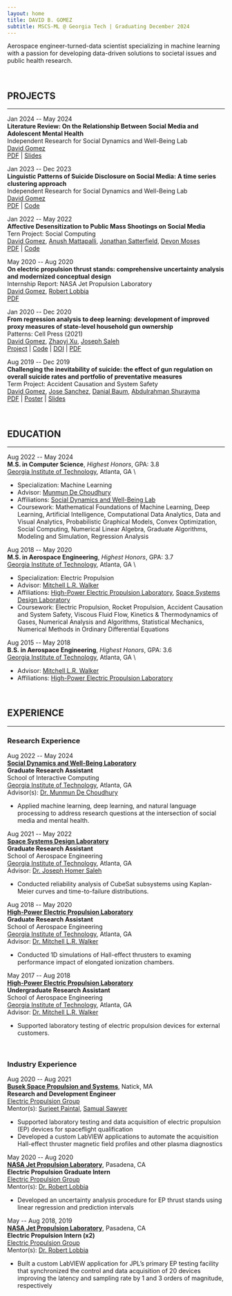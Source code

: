 ```yaml
---
layout: home
title: DAVID B. GOMEZ
subtitle: MSCS-ML @ Georgia Tech | Graduating December 2024
---
```


Aerospace engineer-turned-data scientist specializing in machine learning with a passion for developing data-driven solutions to societal issues and public health research.

<br>

## PROJECTS

---

Jan 2024 -- May 2024 \
**Literature Review: On the Relationship Between Social Media and Adolescent Mental Health** \
Independent Research for Social Dynamics and Well-Being Lab \
[David Gomez](https://dbgomez94.github.io/) \
[PDF](/pdfs/social-media-and-mentla-health.pdf) |
[Slides](/pdfs/social-media-and-mental-health-slides.pdf)


Jan 2023 -- Dec 2023 \
**Linguistic Patterns of Suicide Disclosure on Social Media: A time series clustering approach**\
Independent Research for Social Dynamics and Well-Being Lab \
[David Gomez](https://dbgomez94.github.io/)
\
[PDF](/pdfs/suicide-disclosures.pdf) |
[Code]()

Jan 2022 -- May 2022 \
**Affective Desensitization to Public Mass Shootings on Social Media** \
Tern Project: Social Computing \
[David Gomez](https://dbgomez94.github.io/), 
[Anush Mattapalli](https://www.linkedin.com/in/anush96/), 
[Jonathan Satterfield](https://www.linkedin.com/in/jonathan-satterfield-ba0651195/), 
[Devon Moses](https://www.linkedin.com/in/devanmoses/)
\
[PDF]() |
[Code]()

May 2020 -- Aug 2020 \
**On electric propulsion thrust stands: comprehensive uncertainty analysis and modernized conceptual design** \
Internship Report: NASA Jet Propulsion Laboratory \
[David Gomez](https://dbgomez94.github.io/), 
[Robert Lobbia](https://www.linkedin.com/in/lobbia/)
\
[PDF](/pdfs/uncertainty-analysis.pdf)

Jan 2020 -- Dec 2020 \
**From regression analysis to deep learning: development of improved proxy measures of state-level household gun ownership** \
Patterns: Cell Press (2021) \
[David Gomez](https://dbgomez94.github.io/), 
[Zhaoyi Xu](https://www.linkedin.com/in/zhaoyi-xu-89789a110/), 
[Joseph Saleh](https://www.linkedin.com/in/joseph-homer-saleh-8b8773119/) 
\
[Project](pages/projects/2022-07-26-go-proxy.md) |
[Code](https://github.com/dbgomez94/gun-ownership-proxy) |
[DOI](https://www.cell.com/patterns/fulltext/S2666-3899(20)30202-6) |
[PDF](pdfs/go-proxy.pdf)

Aug 2019 -- Dec 2019 \
**Challenging the inevitability of suicide: the effect of gun regulation on overall suicide rates and portfolio of preventative measures** \
Term Project: Accident Causation and System Safety \
[David Gomez](https://dbgomez94.github.io/),
[Jose Sanchez](https://www.linkedin.com/in/jose-c-sanchez/),
[Danial Baum](https://www.linkedin.com/in/daniel-baum-ae/),
[Abdulrahman Shurayma]()
\
[PDF](/pdfs/challenging-the-inevitability-of-suicide-report.pdf) |
[Poster](/pdfs/challenging-the-inevitability-of-suicide-poster.pdf) |
[Slides](/pdfs/challenging-the-inevitability-of-suicide-slides.pdf)

<br>

## EDUCATION

---

Aug 2022 -- May 2024 \
**M.S. in Computer Science**, *Highest Honors*, GPA: 3.8 \
[Georgia Institute of Technology](https://www.gatech.edu/), Atlanta, GA \
- Specialization: Machine Learning
- Advisor: [Munmun De Choudhury](http://www.munmund.net/index.html)
- Affiliations: [Social Dynamics and Well-Being Lab](https://socweb.cc.gatech.edu/)
- Coursework: Mathematical Foundations of Machine Learning, Deep Learning, Artificial Intelligence, Computational Data Analytics, Data and Visual Analytics, Probabilistic Graphical Models, Convex Optimization, Social Computing, Numerical Linear Algebra, Graduate Algorithms, Modeling and Simulation, Regression Analysis

Aug 2018 -- May 2020 \
**M.S. in Aerospace Engineering**, *Highest Honors*, GPA: 3.7 \
[Georgia Institute of Technology](https://www.gatech.edu/), Atlanta, GA \
- Specialization: Electric Propulsion
- Advisor: [Mitchell L.R. Walker](https://mwalker.gatech.edu/)
- Affiliations: [High-Power Electric Propulsion Laboratory](https://hpepl.ae.gatech.edu/), [Space Systems Design Laboratory](https://ssdl.gatech.edu/)
- Coursework: Electric Propulsion, Rocket Propulsion, Accident Causation and System Safety, Viscous Fluid Flow, Kinetics & Thermodynamics of Gases, Numerical Analysis and Algorithms, Statistical Mechanics, Numerical Methods in Ordinary Differential Equations

Aug 2015 -- May 2018 \
**B.S. in Aerospace Engineering**, *Highest Honors*, GPA: 3.6 \
[Georgia Institute of Technology](https://www.gatech.edu/), Atlanta, GA \
- Advisor: [Mitchell L.R. Walker](https://mwalker.gatech.edu/)
- Affiliations: [High-Power Electric Propulsion Laboratory](https://hpepl.ae.gatech.edu/)

<br>

## EXPERIENCE

---

### Research Experience

Aug 2022 -- May 2024 \
[**Social Dynamics and Well-Being Laboratory**](https://socweb.cc.gatech.edu/) \
**Graduate Research Assistant** \
School of Interactive Computing \
[Georgia Institute of Technology](https://www.gatech.edu/), Atlanta, GA \
Advisor(s): [Dr. Munmun De Choudhury](http://www.munmund.net/index.html)
- Applied machine learning, deep learning, and natural language processing to address research questions at the intersection of social media and mental health.

Aug 2021 -- May 2022 \
[**Space Systems Design Laboratory**](https://ssdl.gatech.edu/) \
**Graduate Research Assistant** \
School of Aerospace Engineering \
[Georgia Institute of Technology](https://www.gatech.edu/), Atlanta, GA \
Advisor: [Dr. Joseph Homer Saleh](https://www.linkedin.com/in/joseph-homer-saleh-8b8773119/)
- Conducted reliability analysis of CubeSat subsystems using Kaplan-Meier curves and time-to-failure distributions.

Aug 2018 -- May 2020 \
[**High-Power Electric Propulsion Laboratory**](https://hpepl.ae.gatech.edu/) \
**Graduate Research Assistant** \
School of Aerospace Engineering \
[Georgia Institute of Technology](https://www.gatech.edu/), Atlanta, GA \
Advisor: [Dr. Mitchell L.R. Walker](https://mwalker.gatech.edu/)
- Conducted 1D simulations of Hall-effect thrusters to examing performance impact of elongated ionization chambers.


May 2017 -- Aug 2018 \
[**High-Power Electric Propulsion Laboratory**](https://hpepl.ae.gatech.edu/) \
**Undergraduate Research Assistant** \
School of Aerospace Engineering \
[Georgia Institute of Technology](https://www.gatech.edu/), Atlanta, GA \
Advisor: [Dr. Mitchell L.R. Walker](https://mwalker.gatech.edu/)
- Supported laboratory testing of electric propulsion devices for external customers.

<br>

### Industry Experience

Aug 2020 -- Aug 2021 \
[**Busek Space Propulsion and Systems**](https://www.busek.com/), Natick, MA \
**Research and Development Engineer** \
[Electric Propulsion Group](https://www.busek.com/) \
Mentor(s): [Surjeet Paintal](https://www.linkedin.com/in/surjeet-paintal-5bba6a/), [Samual Sawyer](https://www.linkedin.com/in/samuel-sawyer-b8ab69a4/)
- Supported laboratory testing and data acquisition of electric propulsion (EP) devices for spaceflight qualification
- Developed a custom LabVIEW applications to automate the acquisition Hall-effect thruster magnetic field profiles and other plasma diagnostics

May 2020 -- Aug 2020 \
[**NASA Jet Propulsion Laboratory**](https://www.jpl.nasa.gov/), Pasadena, CA \
**Electric Propulsion Graduate Intern** \
[Electric Propulsion Group](https://www.jpl.nasa.gov/go/epl) \
Mentor(s): [Dr. Robert Lobbia](https://www.linkedin.com/in/lobbia/)
- Developed an uncertainty analysis procedure for EP thrust stands using linear regression and prediction intervals

May -- Aug 2018, 2019 \
[**NASA Jet Propulsion Laboratory**](https://www.jpl.nasa.gov/), Pasadena, CA \
**Electric Propulsion Intern (x2)** \
[Electric Propulsion Group](https://www.jpl.nasa.gov/go/epl) \
Mentor(s): [Dr. Robert Lobbia](https://www.linkedin.com/in/lobbia/)
- Built a custom LabVIEW application for JPL’s primary EP testing facility that synchronized the control and data acquisition of 20 devices improving the latency and sampling rate by 1 and 3 orders of magnitude, respectively
